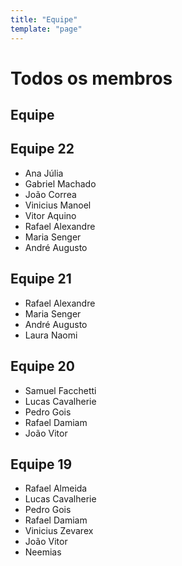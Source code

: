 ```yaml
---
title: "Equipe"
template: "page"
---
```


# Todos os membros

<app-team></app-team>

## Equipe

## Equipe 22
- Ana Júlia
- Gabriel Machado
- João Correa
- Vinicius Manoel
- Vitor Aquino
- Rafael Alexandre
- Maria Senger
- André Augusto

## Equipe 21
- Rafael Alexandre
- Maria Senger
- André Augusto
- Laura Naomi

## Equipe 20
- Samuel Facchetti
- Lucas Cavalherie
- Pedro Gois
- Rafael Damiam
- João Vitor

## Equipe 19
- Rafael Almeida
- Lucas Cavalherie
- Pedro Gois
- Rafael Damiam
- Vinicius Zevarex
- João Vitor
- Neemias

